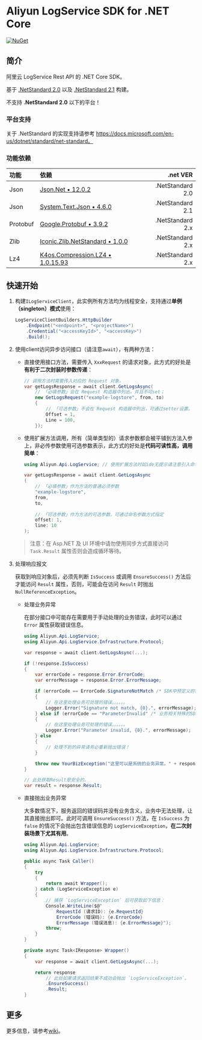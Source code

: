 # Aliyun LogService SDK for .NET Core

[![NuGet](https://img.shields.io/nuget/v/Aliyun.Api.LogService.svg)](https://www.nuget.org/packages/Aliyun.Api.LogService)

## 简介

阿里云 LogService Rest API 的 .NET Core SDK。

基于 [.NetStandard 2.0](https://github.com/dotnet/standard/blob/master/docs/versions/netstandard2.0.md) 以及 [.NetStandard 2.1](https://github.com/dotnet/standard/blob/master/docs/versions/netstandard2.1.md) 构建。

不支持 **.NetStandard 2.0** 以下的平台！

### 平台支持

关于 .NetStandard 的实现支持请参考 https://docs.microsoft.com/en-us/dotnet/standard/net-standard。

### 功能依赖

| 功能 | 依赖 |.net VER|
| :-- | :-- | --: |
| Json | [Json.Net &bull; 12.0.2](https://www.nuget.org/packages/Newtonsoft.Json/12.0.2) | .NetStandard 2.0|
| Json | [System.Text.Json &bull; 4.6.0](https://www.nuget.org/packages/System.Text.Json/14.6.0) | .NetStandard 2.1|
| Protobuf | [Google.Protobuf &bull; 3.9.2](https://www.nuget.org/packages/Google.Protobuf/3.9.2) | .NetStandard 2.x|
| Zlib | [Iconic.Zlib.NetStandard &bull; 1.0.0](https://www.nuget.org/packages/Iconic.Zlib.Netstandard/1.0.0) | .NetStandard 2.x|
| Lz4 | [K4os.Compression.LZ4 &bull; 1.0.15.93](https://www.nuget.org/packages/K4os.Compression.LZ4/1.1.11) | .NetStandard 2.x|

## 快速开始

1. 构建`ILogServiceClient`，此实例所有方法均为线程安全，支持通过**单例（singleton）模式**使用：

    ```csharp
    LogServiceClientBuilders.HttpBuilder
        .Endpoint("<endpoint>", "<projectName>")
        .Credential("<accessKeyId>", "<accessKey>")
        .Build();
    ```

2. 使用client访问异步访问接口（请注意`await`），有两种方法：

    - 直接使用接口方法，需要传入 `XxxRequest` 的请求对象，此方式的好处是**有利于二次封装时参数传递**：

        ```csharp
        // 调用方法时需要传入对应的 Request 对象。
        var getLogsResponse = await client.GetLogsAsync(
            // 「必填参数」会在 Request 构造器中列出，并且不可set；
            new GetLogsRequest("example-logstore", from, to)
            {
                // 「可选参数」不会在 Request 构造器中列出，可通过setter设置。
                Offset = 1,
                Line = 100,
            });
        ```
    
    - 使用扩展方法调用，所有（简单类型的）请求参数都会被平铺到方法入参上，非必传参数使用可选参数表示，此方式的好处是**代码可读性高，调用简单**：

        ```csharp
        using Aliyun.Api.LogService; // 使用扩展方法时如ide无提示请注意引入命名空间。

        var getLogsResponse = await client.GetLogsAsync
        (
            // 「必填参数」作为方法的普通必须参数
            "example-logstore",
            from,
            to,
            
            // 「可选参数」作为方法的可选参数，可通过命名参数方式指定
            offset: 1,
            line: 10
        );
        ```

    > 注意：在 Asp.NET 及 UI 环境中请勿使用同步方式直接访问 `Task.Result` 属性否则会造成循环等待。

3. 处理响应报文

    获取到响应对象后，必须先判断 `IsSuccess` 或调用 `EnsureSuccess()` 方法后才能访问 `Result` 属性，否则，可能会在访问 `Result` 时抛出 `NullReferenceException`。

    - 处理业务异常

        在部分接口中可能存在需要用于手动处理的业务错误，此时可以通过 `Error` 属性获取错误信息。

        ```csharp
        using Aliyun.Api.LogService;
        using Aliyun.Api.LogService.Infrastructure.Protocol;
    
        var response = await client.GetLogsAsync(...);

        if (!response.IsSuccess)
        {
            var errorCode = response.Error.ErrorCode;
            var errorMessage = response.Error.ErrorMessage;

            if (errorCode == ErrorCode.SignatureNotMatch /* SDK中预定义的错误码 */)
            {
                // 在这里处理业务可处理的错误。。。。。。
                Logger.Error("Signature not match, {0}.", errorMessage);
            } else if (errorCode == "ParameterInvalid" /* 业务相关特殊的SDK中未定义的错误码 */)
            {
                // 在这里处理业务可处理的错误。。。。。。
                Logger.Error("Parameter invalid, {0}.", errorMessage);
            } else
            {
                // 处理不到的异常请务必重新抛出错误！
            }

            throw new YourBizException("这里可以是系统的业务异常。" + response.Error /* 最好带上服务返回的错误信息以便调试 */);
        }
        
        // 此处获取Result是安全的。
        var result = response.Result;
        ```

    - 直接抛出业务异常

        大多数情况下，服务返回的错误码并没有业务含义，业务中无法处理，让其直接抛出即可。此时可调用 `EnsureSuccess()` 方法，在 `IsSuccess` 为 `false` 的情况下会抛出包含错误信息的 `LogServiceException`，**在二次封装场景下尤其有用**。

        ```csharp
        using Aliyun.Api.LogService;
        using Aliyun.Api.LogService.Infrastructure.Protocol;

        public async Task Caller()
        {
            try
            {
                return await Wrapper();
            } catch (LogServiceException e)
            {
                // 捕获 `LogServiceException` 后可获取如下信息： 
                Console.WriteLine($@"
                    RequestId (请求ID): {e.RequestId}
                    ErrorCode (错误码): {e.ErrorCode}
                    ErrorMessage (错误消息): {e.ErrorMessage}");
                throw;
            }
        }

        private async Task<IResponse> Wrapper()
        {
            var response = await client.GetLogsAsync(...);
    
            return response
                // 此处如果请求返回结果不成功会抛出 `LogServiceException`。
                .EnsureSuccess()
                .Result;
        }
        ```

## 更多

更多信息，请参考[wiki](https://github.com/aliyun/aliyun-log-dotnetcore-sdk/wiki)。
